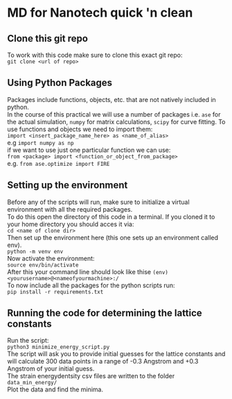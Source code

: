 # MD for Nanotech quick 'n clean

## Clone this git repo    
To work with this code make sure to clone this exact git repo:    
`git clone <url of repo>`

## Using Python Packages
Packages include functions, objects, etc. that are not natively included in python.    
In the course of this practical we will use a number of packages i.e. `ase` for the actual simulation, `numpy` for matrix calculations, `scipy` for curve fitting. To use functions and objects we need to import them:    
`import <insert_package_name_here> as <name_of_alias>`     
e.g `import numpy as np`    
if we want to use just one particular function we can use:    
`from <package> import <function_or_object_from_package>`   
e.g. `from ase.optimize import FIRE`    

## Setting up the environment    
Before any of the scripts will run, make sure to initialize a virtual environment with all the required packages.     
To do this open the directory of this code in a terminal. If you cloned it to your home directory you should acces it via:    
`cd <name of clone dir>`     
Then set up the environment here (this one sets up an environment called env).         
`python -m venv env`    
Now activate the environment:     
`source env/bin/activate`    
After this your command line should look like thise `(env) <yourusername>@<nameofyourmachine>:/`     
To now include all the packages for the python scripts run:    
`pip install -r requirements.txt`    


## Running the code for determining the lattice constants     
Run the script:    
`python3 minimize_energy_script.py`     
The script will ask you to provide initial guesses for the lattice constants and will calculate 300 data points in a range of -0.3 Angstrom and +0.3 Angstrom of your initial guess.      
The strain energydentsity csv files are written to the folder `data_min_energy/`     
Plot the data and find the minima.
